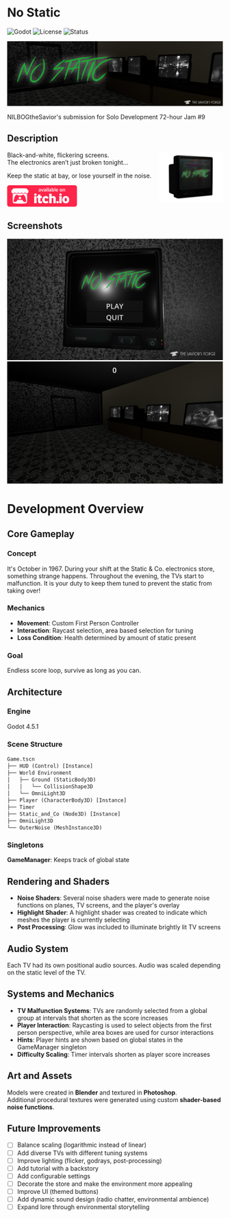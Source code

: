 # No Static

![Godot](https://img.shields.io/badge/Engine-Godot_4.5.1-blue?logo=godot-engine)
![License](https://img.shields.io/badge/License-MIT-green)
![Status](https://img.shields.io/badge/Status-Game_Jam_Prototype-orange)

![Banner](docs/banner.png)

NILBOGtheSavior's submission for Solo Development 72-hour Jam #9

## Description

<img style="float: right; width: 150px; margin: auto; display: inline-block;" src="docs/icon.png">

Black-and-white, flickering screens.  
The electronics aren’t just broken tonight…  

Keep the static at bay, or lose yourself in the noise.

[<img height=50px src="docs/itch-badge.svg">](https://nilbogthesavior.itch.io/no-static)

## Screenshots

![Main menu](docs/main_menu.png "Main Menu")
![Gameplay](docs/gameplay.png "Gameplay")

# Development Overview

## Core Gameplay

### Concept

It's October in 1967. During your shift at the Static & Co. electronics store, something strange happens. Throughout the evening, the TVs start to malfunction. It is your duty to keep them tuned to prevent the static from taking over!

### Mechanics

- **Movement**: Custom First Person Controller  
- **Interaction**: Raycast selection, area based selection for tuning  
- **Loss Condition**: Health determined by amount of static present

### Goal

Endless score loop, survive as long as you can.

## Architecture

### Engine

Godot 4.5.1

### Scene Structure

```
Game.tscn
├── HUD (Control) [Instance]
├── World Environment
│   ├── Ground (StaticBody3D)
│   │   └── CollisionShape3D
│   └── OmniLight3D
├── Player (CharacterBody3D) [Instance]
├── Timer
├── Static_and_Co (Node3D) [Instance]
├── OmniLight3D
└── OuterNoise (MeshInstance3D)
```

### Singletons

**GameManager**: Keeps track of global state

## Rendering and Shaders

- **Noise Shaders**: Several noise shaders were made to generate noise functions on planes, TV screens, and the player's overlay
- **Highlight Shader**: A highlight shader was created to indicate which meshes the player is currently selecting
- **Post Processing**: Glow was included to illuminate brightly lit TV screens

## Audio System

Each TV had its own positional audio sources. Audio was scaled depending on the static level of the TV.

## Systems and Mechanics

- **TV Malfunction Systems**: TVs are randomly selected from a global group at intervals that shorten as the score increases
- **Player Interaction**: Raycasting is used to select objects from the first person perspective, while area boxes are used for cursor interactions
- **Hints**: Player hints are shown based on global states in the GameManager singleton
- **Difficulty Scaling**: Timer intervals shorten as player score increases

## Art and Assets

Models were created in **Blender** and textured in **Photoshop**.  
Additional procedural textures were generated using custom **shader-based noise functions**.

## Future Improvements

- [ ] Balance scaling (logarithmic instead of linear)
- [ ] Add diverse TVs with different tuning systems
- [ ] Improve lighting (flicker, godrays, post-processing)
- [ ] Add tutorial with a backstory
- [ ] Add configurable settings
- [ ] Decorate the store and make the environment more appealing
- [ ] Improve UI (themed buttons)
- [ ] Add dynamic sound design (radio chatter, environmental ambience)
- [ ] Expand lore through environmental storytelling
